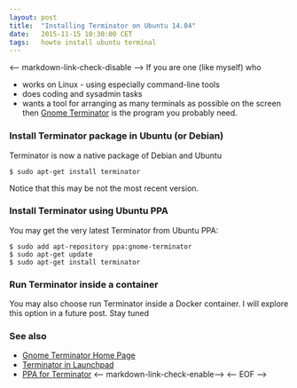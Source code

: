 ```yaml
---
layout: post
title:  "Installing Terminator on Ubuntu 14.04"
date:   2015-11-15 10:30:00 CET
tags:   howto install ubuntu terminal
---
```

<-- markdown-link-check-disable -->
If you are one (like myself) who
* works on Linux - using especially command-line tools
* does coding and sysadmin tasks
* wants a tool for arranging as many terminals as possible on the screen
then [Gnome Terminator](http://gnometerminator.blogspot.it/p/introduction.html) is the program you probably need.
### Install Terminator package in Ubuntu (or Debian)
Terminator is now a native package of Debian and Ubuntu
```
$ sudo apt-get install terminator
```
Notice that this may be not the most recent version.
### Install Terminator using Ubuntu PPA
You may get the very latest Terminator from Ubuntu PPA:
```
$ sudo add apt-repository ppa:gnome-terminator
$ sudo apt-get update
$ sudo apt-get install terminator
```
### Run Terminator inside a container
You may also choose run Terminator inside a Docker container.
I will explore this option in a future post. Stay tuned
### See also
* [Gnome Terminator Home Page](http://gnometerminator.blogspot.it/)
* [Terminator in Launchpad](https://launchpad.net/terminator)
* [PPA for Terminator](https://launchpad.net/~gnome-terminator/+archive/ubuntu/ppa)
<-- markdown-link-check-enable-->
<-- EOF -->
